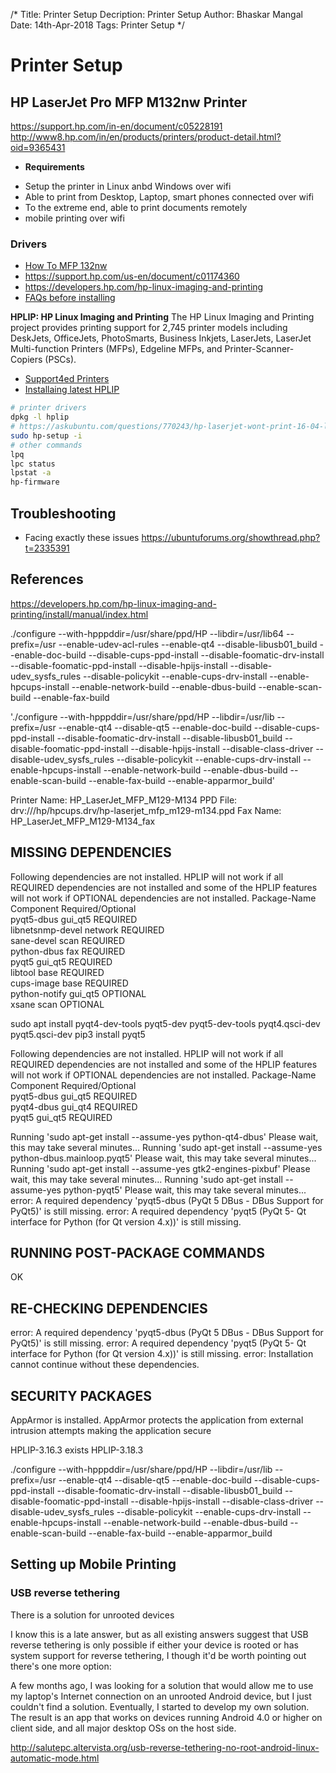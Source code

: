 /*
Title: Printer Setup
Decription: Printer Setup
Author: Bhaskar Mangal
Date: 14th-Apr-2018
Tags: Printer Setup
*/

# Printer Setup

## HP LaserJet Pro MFP M132nw Printer
https://support.hp.com/in-en/document/c05228191
http://www8.hp.com/in/en/products/printers/product-detail.html?oid=9365431


* **Requirements**
- Setup the printer in Linux anbd Windows over wifi
- Able to print from Desktop, Laptop, smart phones connected over wifi
- To the extreme end, able to print documents remotely
- mobile printing over wifi

### Drivers
- [How To MFP 132nw](https://support.hp.com/us-en/product/hp-laserjet-pro-mfp-m132-series/9365375/model/9365377/drivers)
- https://support.hp.com/us-en/document/c01174360
- https://developers.hp.com/hp-linux-imaging-and-printing
- [FAQs  before installing](https://developers.hp.com/hp-linux-imaging-and-printing/downloads)

**HPLIP: HP Linux Imaging and Printing**
The HP Linux Imaging and Printing project provides printing support for 2,745 printer models including DeskJets, OfficeJets, PhotoSmarts, Business Inkjets, LaserJets, LaserJet Multi-function Printers (MFPs), Edgeline MFPs, and Printer-Scanner-Copiers (PSCs).
- [Support4ed Printers](https://developers.hp.com/hp-linux-imaging-and-printing/supported_devices/index)
- [Installaing latest HPLIP](https://developers.hp.com/hp-linux-imaging-and-printing/install/installtree)

```bash
# printer drivers
dpkg -l hplip
# https://askubuntu.com/questions/770243/hp-laserjet-wont-print-16-04-lts
sudo hp-setup -i
# other commands
lpq
lpc status
lpstat -a
hp-firmware
```

## Troubleshooting
* Facing exactly these issues
https://ubuntuforums.org/showthread.php?t=2335391

## References
https://developers.hp.com/hp-linux-imaging-and-printing/install/manual/index.html

./configure --with-hpppddir=/usr/share/ppd/HP --libdir=/usr/lib64 --prefix=/usr --enable-udev-acl-rules --enable-qt4 --disable-libusb01_build --enable-doc-build --disable-cups-ppd-install --disable-foomatic-drv-install --disable-foomatic-ppd-install --disable-hpijs-install --disable-udev_sysfs_rules --disable-policykit --enable-cups-drv-install --enable-hpcups-install --enable-network-build --enable-dbus-build --enable-scan-build --enable-fax-build

'./configure --with-hpppddir=/usr/share/ppd/HP --libdir=/usr/lib --prefix=/usr --enable-qt4 --disable-qt5 --enable-doc-build --disable-cups-ppd-install --disable-foomatic-drv-install --disable-libusb01_build --disable-foomatic-ppd-install --disable-hpijs-install --disable-class-driver --disable-udev_sysfs_rules --disable-policykit --enable-cups-drv-install --enable-hpcups-install --enable-network-build --enable-dbus-build --enable-scan-build --enable-fax-build --enable-apparmor_build'

Printer Name: HP_LaserJet_MFP_M129-M134
PPD File: drv:///hp/hpcups.drv/hp-laserjet_mfp_m129-m134.ppd
Fax Name: HP_LaserJet_MFP_M129-M134_fax


MISSING DEPENDENCIES
--------------------
Following dependencies are not installed. HPLIP will not work if all REQUIRED dependencies are not installed and some of the HPLIP features will not work if OPTIONAL dependencies are not installed.
Package-Name         Component            Required/Optional   
pyqt5-dbus           gui_qt5              REQUIRED            
libnetsnmp-devel     network              REQUIRED            
sane-devel           scan                 REQUIRED            
python-dbus          fax                  REQUIRED            
pyqt5                gui_qt5              REQUIRED            
libtool              base                 REQUIRED            
cups-image           base                 REQUIRED            
python-notify        gui_qt5              OPTIONAL            
xsane                scan                 OPTIONAL  


sudo apt install pyqt4-dev-tools pyqt5-dev pyqt5-dev-tools pyqt4.qsci-dev pyqt5.qsci-dev
pip3 install pyqt5


Following dependencies are not installed. HPLIP will not work if all REQUIRED dependencies are not installed and some of the HPLIP features will not work if OPTIONAL dependencies are not installed.
Package-Name         Component            Required/Optional   
pyqt5-dbus           gui_qt5              REQUIRED            
pyqt4-dbus           gui_qt4              REQUIRED            
pyqt5                gui_qt5              REQUIRED    


Running 'sudo apt-get install --assume-yes python-qt4-dbus'
Please wait, this may take several minutes...
Running 'sudo apt-get install --assume-yes python-dbus.mainloop.pyqt5'
Please wait, this may take several minutes...
Running 'sudo apt-get install --assume-yes gtk2-engines-pixbuf'
Please wait, this may take several minutes...
Running 'sudo apt-get install --assume-yes python-pyqt5'
Please wait, this may take several minutes...
error: A required dependency 'pyqt5-dbus (PyQt 5 DBus - DBus Support for PyQt5)' is still missing.
error: A required dependency 'pyqt5 (PyQt 5- Qt interface for Python (for Qt version 4.x))' is still missing.


RUNNING POST-PACKAGE COMMANDS
-----------------------------
OK


RE-CHECKING DEPENDENCIES
------------------------
error: A required dependency 'pyqt5-dbus (PyQt 5 DBus - DBus Support for PyQt5)' is still missing.
error: A required dependency 'pyqt5 (PyQt 5- Qt interface for Python (for Qt version 4.x))' is still missing.
error: Installation cannot continue without these dependencies.



SECURITY PACKAGES
-----------------
AppArmor is installed. 
AppArmor protects the application from external intrusion attempts making the application secure


HPLIP-3.16.3 exists
HPLIP-3.18.3

./configure --with-hpppddir=/usr/share/ppd/HP --libdir=/usr/lib --prefix=/usr --enable-qt4 --disable-qt5 --enable-doc-build --disable-cups-ppd-install --disable-foomatic-drv-install --disable-libusb01_build --disable-foomatic-ppd-install --disable-hpijs-install --disable-class-driver --disable-udev_sysfs_rules --disable-policykit --enable-cups-drv-install --enable-hpcups-install --enable-network-build --enable-dbus-build --enable-scan-build --enable-fax-build --enable-apparmor_build


## Setting up Mobile Printing

### USB reverse tethering

There is a solution for unrooted devices

I know this is a late answer, but as all existing answers suggest that USB reverse tethering is only possible if either your device is rooted or has system support for reverse tethering, I though it'd be worth pointing out there's one more option:

A few months ago, I was looking for a solution that would allow me to use my laptop's Internet connection on an unrooted Android device, but I just couldn't find a solution. Eventually, I started to develop my own solution. The result is an app that works on devices running Android 4.0 or higher on client side, and all major desktop OSs on the host side.


http://salutepc.altervista.org/usb-reverse-tethering-no-root-android-linux-automatic-mode.html